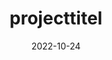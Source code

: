 ---
#kopieer dit templatebestand, plak het in content en vul op de juiste manier je eigen projectinformatie in.

date: 2022-10-24
title: "projecttitel"                   #kies een projecttitel met een unieke naam en noem je kopie van dit bestand hetzelfde.
naam: "namen groepsleden"
opdrachtgever: "naam van het bedrijf/organisatie/persoon/opdrachtgever"
summary: "een samenvatting van het project"
tags: ["jaar1", "BM"]                  #kies uit één of meer van deze tags: "jaar1", "jaar2", "jaar3", "jaar4", "BM", "PM", "SDE", "DIT",
afbeeldingen: /projecttitel_1.png       #voeg afbeeldingen toe aan de content folder met het formaat: "projecttitel_1", "projecttitel_2" enzovoort.
youtube: QWt8qbVEzLY                    #vul het gedeelte van de url in wat na "https://www.youtube.com/watch?v=" komt.
beschrijving: "een uitgebreide beschrijving van het project met daarin het volledige project proces en de resultaten"

draft: false
---